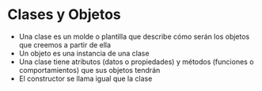 # Clases y Objetos

- Una clase es un molde o plantilla que describe cómo serán los objetos que creemos a partir de ella
- Un objeto es una instancia de una clase
- Una clase tiene atributos (datos o propiedades) y métodos (funciones o comportamientos) que sus objetos tendrán
- El constructor se llama igual que la clase